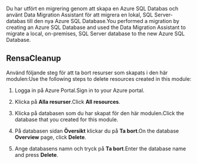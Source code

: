 <span data-ttu-id="7f5db-101">Du har utfört en migrering genom att skapa en Azure SQL Databas och använt Data Migration Assistant för att migrera en lokal, SQL Server-databas till den nya Azure SQL Database.</span><span class="sxs-lookup"><span data-stu-id="7f5db-101">You performed a migration by creating an Azure SQL Database and used the Data Migration Assistant to migrate a local, on-premises, SQL Server database to the new Azure SQL Database.</span></span>

## <a name="cleanup"></a><span data-ttu-id="7f5db-102">Rensa</span><span class="sxs-lookup"><span data-stu-id="7f5db-102">Cleanup</span></span>

<span data-ttu-id="7f5db-103">Använd följande steg för att ta bort resurser som skapats i den här modulen:</span><span class="sxs-lookup"><span data-stu-id="7f5db-103">Use the following steps to delete resources created in this module:</span></span>

1. <span data-ttu-id="7f5db-104">Logga in på Azure Portal.</span><span class="sxs-lookup"><span data-stu-id="7f5db-104">Sign in to your Azure portal.</span></span>

1. <span data-ttu-id="7f5db-105">Klicka på **Alla resurser**.</span><span class="sxs-lookup"><span data-stu-id="7f5db-105">Click **All resources**.</span></span>

1. <span data-ttu-id="7f5db-106">Klicka på databasen som du har skapat för den här modulen.</span><span class="sxs-lookup"><span data-stu-id="7f5db-106">Click the database that you created for this module.</span></span>

1. <span data-ttu-id="7f5db-107">På databasen sidan **Översikt** klickar du på **Ta bort**.</span><span class="sxs-lookup"><span data-stu-id="7f5db-107">On the database **Overview** page, click **Delete**.</span></span>

1. <span data-ttu-id="7f5db-108">Ange databasens namn och tryck på **Ta bort**.</span><span class="sxs-lookup"><span data-stu-id="7f5db-108">Enter the database name and press **Delete**.</span></span>